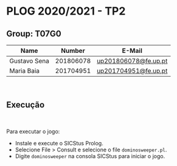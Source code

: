 # PLOG 2020/2021 - TP2

## Group: T07G0

| Name             | Number    | E-Mail              |
| ---------------- | --------- | ------------------- |
| Gustavo Sena     | 201806078 | up201806078@fe.up.pt|
| Maria Baia       | 201704951 | up201704951@fe.up.pt|

<br>

## Execução
<br>

Para executar o  jogo:

- Instale e execute o SICStus Prolog.
- Selecione File > Consult e selecione o file `dominosweeper.pl`.
- Digite `dominosweeper` na consola SICStus para iniciar o jogo.